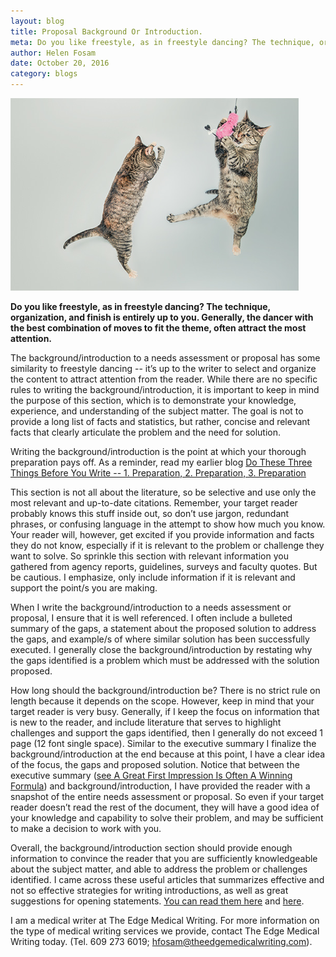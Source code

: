 ```yaml
---
layout: blog
title: Proposal Background Or Introduction.
meta: Do you like freestyle, as in freestyle dancing? The technique, organization, and finish is entirely up to you.
author: Helen Fosam
date: October 20, 2016
category: blogs
---
```


![blog-3-img](/assets/img/blog-6-pic.png)

**Do you like freestyle, as in freestyle dancing? The technique, organization, and finish is entirely up to you. Generally, the dancer with the best combination of moves to fit the theme, often attract the most attention.**

The background/introduction to a needs assessment or proposal has some similarity to freestyle dancing -- it’s up to the writer to select and organize the content to attract attention from the reader. While there are no specific rules to writing the background/introduction, it is important to keep in mind the purpose of this section, which is to demonstrate your knowledge, experience, and understanding of the subject matter. The goal is not to provide a long list of facts and statistics, but rather, concise and relevant facts that clearly articulate the problem and the need for solution. 

Writing the background/introduction is the point at which your thorough preparation pays off. As a reminder, read my earlier blog [Do These Three Things Before You Write -- 1. Preparation, 2. Preparation, 3. Preparation](http://www.theedgemedicalwriting.com/blogs/2016/07/27/Do-These-Three-Things-Before-You-Write.html) 

This section is not all about the literature, so be selective and use only the most relevant and up-to-date citations. Remember, your target reader probably knows this stuff inside out, so don’t use jargon, redundant phrases, or confusing language in the attempt to show how much you know. Your reader will, however, get excited if you provide information and facts they do not know, especially if it is relevant to the problem or challenge they want to solve. So sprinkle this section with relevant information you gathered from agency reports, guidelines, surveys and faculty quotes. But be cautious. I emphasize, only include information if it is relevant and support the point/s you are making.

When I write the background/introduction to a needs assessment or proposal, I ensure that it is well referenced. I often include a bulleted summary of the gaps, a statement about the proposed solution to address the gaps, and example/s of where similar solution has been successfully executed. I generally close the background/introduction by restating why the gaps identified is a problem which must be addressed with the solution proposed. 

How long should the background/introduction be? There is no strict rule on length because it depends on the scope. However, keep in mind that your target reader is very busy. Generally, if I keep the focus on information that is new to the reader, and include literature that serves to highlight challenges and support the gaps identified, then I generally do not exceed 1 page (12 font single space). Similar to the executive summary I finalize the background/introduction at the end because at this point, I have a clear idea of the focus, the gaps and proposed solution. Notice that between the executive summary ([see A Great First Impression Is Often A Winning Formula](http://www.theedgemedicalwriting.com/blogs/2016/09/15/A-Great-First-Impression-Is-Often-a-Winning-Formula.html)) and background/introduction, I have provided the reader with a snapshot of the entire needs assessment or proposal. So even if your target reader doesn’t read the rest of the document, they will have a good idea of your knowledge and capability to solve their problem, and may be sufficient to make a decision to work with you.

Overall, the background/introduction section should provide enough information to convince the reader that you are sufficiently knowledgeable about the subject matter, and able to address the problem or challenges identified. I came across these useful articles that summarizes effective and not so effective strategies for writing introductions, as well as great suggestions for opening statements. [You can read them here](http://writingcenter.unc.edu/handouts/introductions) and [here](https://www.gallaudet.edu/tip/english-center/writing/guide-to-writing-introductions-and-conclusions.html). 

I am a medical writer at The Edge Medical Writing. For more information on the type of medical writing services we provide, contact The Edge Medical Writing today. (Tel. 609 273 6019; hfosam@theedgemedicalwriting.com).

